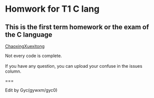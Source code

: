 # Homwork for T1 C lang
## This is the first term homework or the exam of the C language  
[ChaoxingXuexitong](http://xuexi365.net/ "学习是一种信仰")

Not every code is complete.<br>
<br>
If you have any question, you can upload your confuse in the issues column.<br>

===

Edit by Gyc(gywxm/gyc0)
